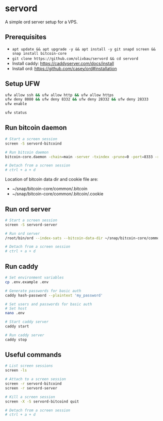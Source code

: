 # servord

A simple ord server setup for a VPS.

## Prerequisites

* `apt update && apt upgrade -y && apt install -y git snapd screen && snap install bitcoin-core`
* `git clone https://github.com/olivbau/servord && cd servord`
* Install caddy: https://caddyserver.com/docs/install
* Install ord: https://github.com/casey/ord#installation

## Setup UFW
```bash
ufw allow ssh && ufw allow http && ufw allow https
ufw deny 8080 && ufw deny 8332 && ufw deny 28332 && ufw deny 28333
ufw enable

ufw status
```

## Run bitcoin daemon

```bash
# Start a screen session
screen -S servord-bitcoind

# Run bitcoin daemon
bitcoin-core.daemon -chain=main -server -txindex -prune=0 -port=8333 -rpcport=8332

# Detach from a screen session
# ctrl + a + d
```

Location of bitcoin data dir and cookie file are:
* ~/snap/bitcoin-core/common/.bitcoin
* ~/snap/bitcoin-core/common/.bitcoin/.cookie


## Run ord server

```bash
# Start a screen session
screen -S servord-server

# Run ord server
/root/bin/ord --index-sats --bitcoin-data-dir ~/snap/bitcoin-core/common/.bitcoin server --address 127.0.0.1 --http-port 8080

# Detach from a screen session
# ctrl + a + d
```

## Run caddy

```bash
# Set environment variables
cp .env.example .env

# Generate passwords for basic auth
caddy hash-password --plaintext 'my_password'

# Set users and passwords for basic auth
# Set host
nano .env

# Start caddy server
caddy start

# Run caddy server
caddy stop
```

## Useful commands

```bash
# List screen sessions
screen -ls

# Attach to a screen session
screen -r servord-bitcoind
screen -r servord-server

# Kill a screen session
screen -X -S servord-bitcoind quit

# Detach from a screen session
# ctrl + a + d
```
